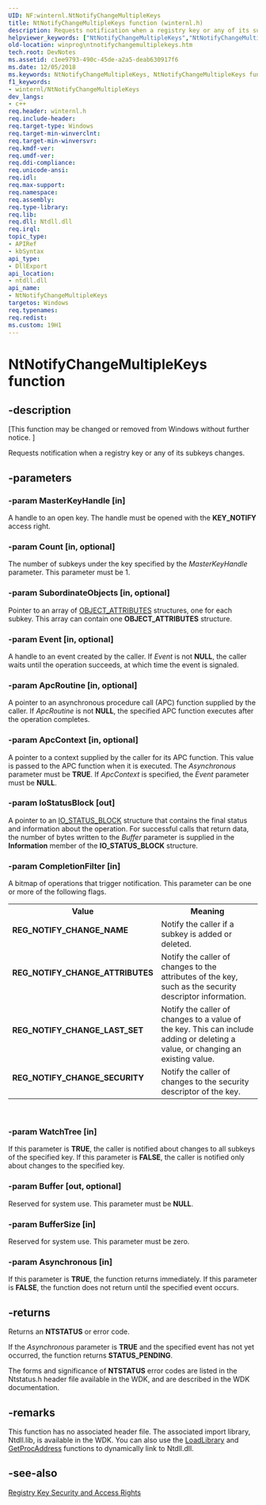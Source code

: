 ```yaml
---
UID: NF:winternl.NtNotifyChangeMultipleKeys
title: NtNotifyChangeMultipleKeys function (winternl.h)
description: Requests notification when a registry key or any of its subkeys changes.helpviewer_keywords: ["NtNotifyChangeMultipleKeys","NtNotifyChangeMultipleKeys function [Windows API]","REG_NOTIFY_CHANGE_ATTRIBUTES","REG_NOTIFY_CHANGE_LAST_SET","REG_NOTIFY_CHANGE_NAME","REG_NOTIFY_CHANGE_SECURITY","base.ntnotifychangemultiplekeys","winprog.ntnotifychangemultiplekeys","winternl/NtNotifyChangeMultipleKeys"]
old-location: winprog\ntnotifychangemultiplekeys.htm
tech.root: DevNotes
ms.assetid: c1ee9793-490c-45de-a2a5-deab630917f6
ms.date: 12/05/2018
ms.keywords: NtNotifyChangeMultipleKeys, NtNotifyChangeMultipleKeys function [Windows API], REG_NOTIFY_CHANGE_ATTRIBUTES, REG_NOTIFY_CHANGE_LAST_SET, REG_NOTIFY_CHANGE_NAME, REG_NOTIFY_CHANGE_SECURITY, base.ntnotifychangemultiplekeys, winprog.ntnotifychangemultiplekeys, winternl/NtNotifyChangeMultipleKeys
f1_keywords:
- winternl/NtNotifyChangeMultipleKeys
dev_langs:
- c++
req.header: winternl.h
req.include-header: 
req.target-type: Windows
req.target-min-winverclnt: 
req.target-min-winversvr: 
req.kmdf-ver: 
req.umdf-ver: 
req.ddi-compliance: 
req.unicode-ansi: 
req.idl: 
req.max-support: 
req.namespace: 
req.assembly: 
req.type-library: 
req.lib: 
req.dll: Ntdll.dll
req.irql: 
topic_type:
- APIRef
- kbSyntax
api_type:
- DllExport
api_location:
- ntdll.dll
api_name:
- NtNotifyChangeMultipleKeys
targetos: Windows
req.typenames: 
req.redist: 
ms.custom: 19H1
---
```


# NtNotifyChangeMultipleKeys function


## -description


<p class="CCE_Message">[This function may be changed or removed from Windows without further notice. ]

Requests notification when a registry key or any of its subkeys changes. 


## -parameters




### -param MasterKeyHandle [in]

A handle to an open key. The handle must be opened with the <b>KEY_NOTIFY</b> access right.


### -param Count [in, optional]

The number of subkeys under the key specified by the <i>MasterKeyHandle</i> parameter. This parameter must be 1.


### -param SubordinateObjects [in, optional]

Pointer to an array of <a href="https://docs.microsoft.com/windows-hardware/drivers/ddi/content/wudfwdm/ns-wudfwdm-_object_attributes">OBJECT_ATTRIBUTES</a> structures, one for each subkey.   This array can contain one <b>OBJECT_ATTRIBUTES</b> structure.


### -param Event [in, optional]

A handle to an event created by the caller. If <i>Event</i> is not <b>NULL</b>, the caller waits until the operation succeeds, at which time the event is signaled. 


### -param ApcRoutine [in, optional]

A pointer to an asynchronous procedure call (APC) function supplied by the caller. If <i>ApcRoutine</i> is not <b>NULL</b>, the specified APC function executes after the operation completes. 


### -param ApcContext [in, optional]

A pointer to a context supplied by the caller for its APC function. This value is passed to the APC function when it is executed. The <i>Asynchronous</i> parameter must be <b>TRUE</b>. If <i>ApcContext</i> is specified, the <i>Event</i> parameter must be <b>NULL</b>.


### -param IoStatusBlock [out]

A pointer to an <a href="https://docs.microsoft.com/windows-hardware/drivers/ddi/content/wdm/ns-wdm-_io_status_block">IO_STATUS_BLOCK</a> structure that contains the final status and information about the operation. For successful calls that return data, the number of bytes written to the <i>Buffer</i> parameter is supplied in the <b>Information</b> member of the <b>IO_STATUS_BLOCK</b> structure.


### -param CompletionFilter [in]

A bitmap of operations that trigger notification. This parameter can be one or more of the following flags.

<table>
<tr>
<th>Value</th>
<th>Meaning</th>
</tr>
<tr>
<td width="40%"><a id="REG_NOTIFY_CHANGE_NAME_"></a><a id="reg_notify_change_name_"></a><dl>
<dt><b>REG_NOTIFY_CHANGE_NAME </b></dt>
</dl>
</td>
<td width="60%">
Notify the caller if a subkey is added or deleted. 

</td>
</tr>
<tr>
<td width="40%"><a id="REG_NOTIFY_CHANGE_ATTRIBUTES_"></a><a id="reg_notify_change_attributes_"></a><dl>
<dt><b>REG_NOTIFY_CHANGE_ATTRIBUTES </b></dt>
</dl>
</td>
<td width="60%">
Notify the caller of changes to the attributes of the key, such as the security descriptor information. 

</td>
</tr>
<tr>
<td width="40%"><a id="REG_NOTIFY_CHANGE_LAST_SET_"></a><a id="reg_notify_change_last_set_"></a><dl>
<dt><b>REG_NOTIFY_CHANGE_LAST_SET </b></dt>
</dl>
</td>
<td width="60%">
Notify the caller of changes to a value of the key. This can include adding or deleting a value, or changing an existing value. 

</td>
</tr>
<tr>
<td width="40%"><a id="REG_NOTIFY_CHANGE_SECURITY_"></a><a id="reg_notify_change_security_"></a><dl>
<dt><b>REG_NOTIFY_CHANGE_SECURITY </b></dt>
</dl>
</td>
<td width="60%">
Notify the caller of changes to the security descriptor of the key.

</td>
</tr>
</table>
 


### -param WatchTree [in]

If this parameter is <b>TRUE</b>, the caller is notified about changes to all subkeys of the specified key. If this parameter is <b>FALSE</b>, the caller is notified only about changes to the specified key.


### -param Buffer [out, optional]

Reserved for system use. This parameter must be <b>NULL</b>.


### -param BufferSize [in]

Reserved for system use. This parameter must be zero.


### -param Asynchronous [in]

If this parameter is <b>TRUE</b>, the function returns immediately. If this parameter is <b>FALSE</b>, the function does not return until the specified event occurs.


## -returns



Returns an <b>NTSTATUS</b> or error code.

If the <i>Asynchronous</i> parameter is <b>TRUE</b> and the specified event has not yet occurred, the function returns <b>STATUS_PENDING</b>.

The forms and significance of <b>NTSTATUS</b> error codes are listed in the Ntstatus.h header file available in the WDK, and are described in the WDK documentation.




## -remarks



This function has no associated header file. The associated import library, Ntdll.lib, is available in the WDK. You can also use the <a href="https://docs.microsoft.com/windows/desktop/DevNotes/-loadlibrary">LoadLibrary</a> and <a href="https://docs.microsoft.com/windows/desktop/DevNotes/-getprocaddress-">GetProcAddress</a> functions to dynamically link to Ntdll.dll.




## -see-also




<a href="https://docs.microsoft.com/windows/desktop/SysInfo/registry-key-security-and-access-rights">Registry Key Security and Access Rights</a>
 

 

